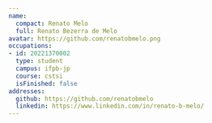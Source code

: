 ```yaml
---
name:
  compact: Renato Melo
  full: Renato Bezerra de Melo
avatar: https://github.com/renatobmelo.png
occupations:
- id: 20221370002
  type: student
  campus: ifpb-jp
  course: cstsi
  isFinished: false
addresses:
  github: https://github.com/renatobmelo
  linkedin: https://www.linkedin.com/in/renato-b-melo/
---
```

